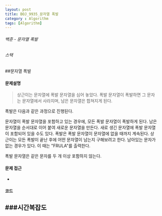 ```yaml
---
layout: post
title: BOJ_9935_문자열 폭발
category : Algorithm
tags: [Algorithm]
---
```

###### 백준 - 문자열 폭발

###### 스택

##문자열 폭발

#### 문제설명
>상근이는 문자열에 폭발 문자열을 심어 놓았다. 폭발 문자열이 폭발하면 그 문자는 문자열에서 사라지며, 남은 문자열은 합쳐지게 된다.

폭발은 다음과 같은 과정으로 진행된다.

문자열이 폭발 문자열을 포함하고 있는 경우에, 모든 폭발 문자열이 폭발하게 된다. 남은 문자열을 순서대로 이어 붙여 새로운 문자열을 만든다.
새로 생긴 문자열에 폭발 문자열이 포함되어 있을 수도 있다.
폭발은 폭발 문자열이 문자열에 없을 때까지 계속된다.
상근이는 모든 폭발이 끝난 후에 어떤 문자열이 남는지 구해보려고 한다. 남아있는 문자가 없는 경우가 있다. 이 때는 "FRULA"를 출력한다.

폭발 문자열은 같은 문자를 두 개 이상 포함하지 않는다.
#### 문제 접근
- 

#### 코드

>
###시간복잡도
- 
